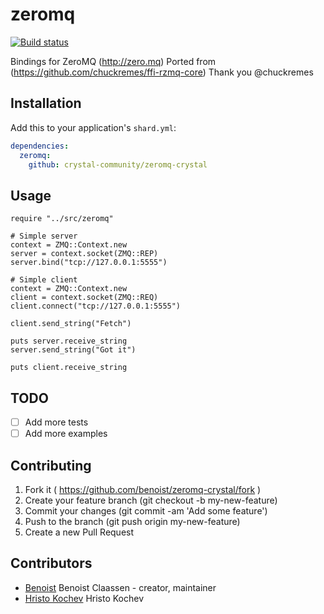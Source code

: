 # zeromq

[![Build status](https://travis-ci.org/benoist/zeromq-crystal.png?branch=master)](https://travis-ci.org/crystal-community/zeromq-crystal)

Bindings for ZeroMQ (http://zero.mq)
Ported from (https://github.com/chuckremes/ffi-rzmq-core) Thank you @chuckremes

## Installation

Add this to your application's `shard.yml`:

```yaml
dependencies:
  zeromq:
    github: crystal-community/zeromq-crystal
```

## Usage

```crystal
require "../src/zeromq"

# Simple server
context = ZMQ::Context.new
server = context.socket(ZMQ::REP)
server.bind("tcp://127.0.0.1:5555")

# Simple client
context = ZMQ::Context.new
client = context.socket(ZMQ::REQ)
client.connect("tcp://127.0.0.1:5555")

client.send_string("Fetch")

puts server.receive_string
server.send_string("Got it")

puts client.receive_string
```

## TODO

- [ ] Add more tests
- [ ] Add more examples

## Contributing

1. Fork it ( https://github.com/benoist/zeromq-crystal/fork )
2. Create your feature branch (git checkout -b my-new-feature)
3. Commit your changes (git commit -am 'Add some feature')
4. Push to the branch (git push origin my-new-feature)
5. Create a new Pull Request

## Contributors

- [Benoist](https://github.com/benoist) Benoist Claassen - creator, maintainer
- [Hristo Kochev](https://github.com/k-solutions) Hristo Kochev

